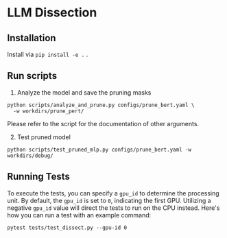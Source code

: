 # LLM Dissection

## Installation
Install via `pip install -e .` .

## Run scripts
1. Analyze the model and save the pruning masks
```shell
python scripts/analyze_and_prune.py configs/prune_bert.yaml \
  -w workdirs/prune_pert/
```
Please refer to the script for the documentation of other arguments.

2. Test pruned model
```shell
python scripts/test_pruned_mlp.py configs/prune_bert.yaml -w workdirs/debug/
```

## Running Tests

To execute the tests, you can specify a `gpu_id` to determine the processing unit.
By default, the `gpu_id` is set to `0`, indicating the first GPU. Utilizing a negative `gpu_id` value will direct
the tests to run on the CPU instead.
Here's how you can run a test with an example command:
```shell
pytest tests/test_dissect.py --gpu-id 0
```
